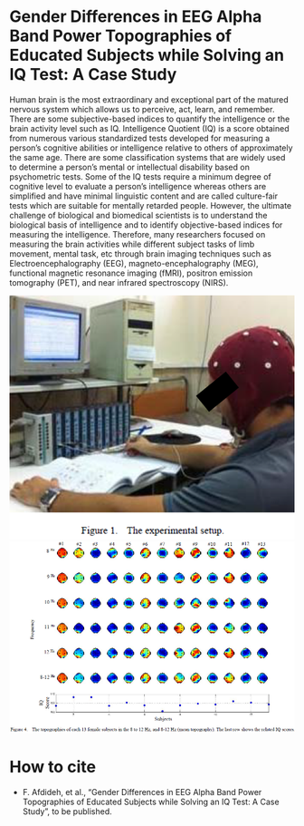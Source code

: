 # Gender Differences in EEG Alpha Band Power Topographies of Educated Subjects while Solving an IQ Test: A Case Study

Human brain is the most extraordinary and exceptional part of the matured nervous system which allows us to perceive, act, learn, and remember. There are some subjective-based indices to quantify the intelligence or the brain activity level such as IQ. Intelligence Quotient (IQ) is a score obtained from numerous various standardized tests developed for measuring a person’s cognitive abilities or intelligence relative to others of approximately the same age. There are some classification systems that are widely used to determine a person’s mental or intellectual disability based on psychometric tests. Some of the IQ tests require a minimum degree of cognitive level to evaluate a person’s intelligence whereas others are simplified and have minimal linguistic content and are called culture-fair tests which are suitable for mentally retarded people. However, the ultimate challenge of biological and biomedical scientists is to understand the biological basis of intelligence and to identify objective-based indices for measuring the intelligence. Therefore, many researchers focused on measuring the brain activities while different subject tasks of limb movement, mental task, etc through brain imaging techniques such as Electroencephalography (EEG), magneto-encephalography (MEG), functional magnetic resonance imaging (fMRI), positron emission tomography (PET), and near infrared spectroscopy (NIRS).

![](ppt/setup.png)
![](ppt/topo.png)

# How to cite
* F. Afdideh, et al., “Gender Differences in EEG Alpha Band Power Topographies of Educated Subjects while Solving an IQ Test: A Case Study”, to be published.
